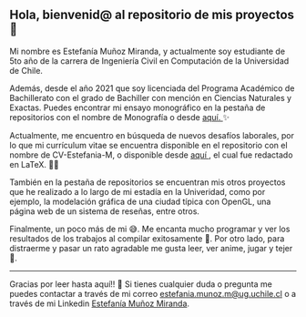 ## Hola, bienvenid@ al repositorio de mis proyectos 👋

Mi nombre es Estefanía Muñoz Miranda, y actualmente soy estudiante de 5to año de la carrera de Ingeniería Civil en Computación de la Universidad de Chile.

Además, desde el año 2021 que soy licenciada del Programa Académico de Bachillerato con el grado de Bachiller con mención en Ciencias Naturales y Exactas. Puedes encontrar mi 
ensayo monográfico en la pestaña de repositorios con el nombre de Monografía o desde <a href="https://github.com/Estefania-M/Monografia/blob/main/Monograf%C3%ADa_Final_Estefan%C3%ADa_Mu%C3%B1oz.pdf"> aquí. </a>✨

Actualmente, me encuentro en búsqueda de nuevos desafíos laborales, por lo que mi currículum vitae se encuentra disponible en el repositorio con el nombre 
de CV-Estefania-M, o disponible desde <a href="https://github.com/Estefania-M/CV-Estefania-M/blob/main/2024.03_CV_EstefaniaMu%C3%B1oz.pdf"> aquí </a>, el cual fue redactado en LaTeX. 👩‍💻

También en la pestaña de repositorios se encuentran mis otros proyectos que he realizado a lo largo de mi estadía en la Univeridad, como por ejemplo, la modelación gráfica de una ciudad típica con OpenGL, una página web de un sistema de reseñas, entre otros.

Finalmente, un poco más de mi 😅. Me encanta mucho programar y ver los resultados de los trabajos al compilar exitosamente 🎉. Por otro lado, para distraerme y pasar un rato agradable me gusta leer, ver anime, jugar y tejer 🧶.

<hr>

Gracias por leer hasta aquí!! 🤝 
Si tienes cualquier duda o pregunta me puedes contactar a través de mi correo estefania.munoz.m@ug.uchile.cl o a través de mi Linkedin <a href="https://www.linkedin.com/in/estefania-munoz-m/"> Estefanía Muñoz Miranda</a>.

